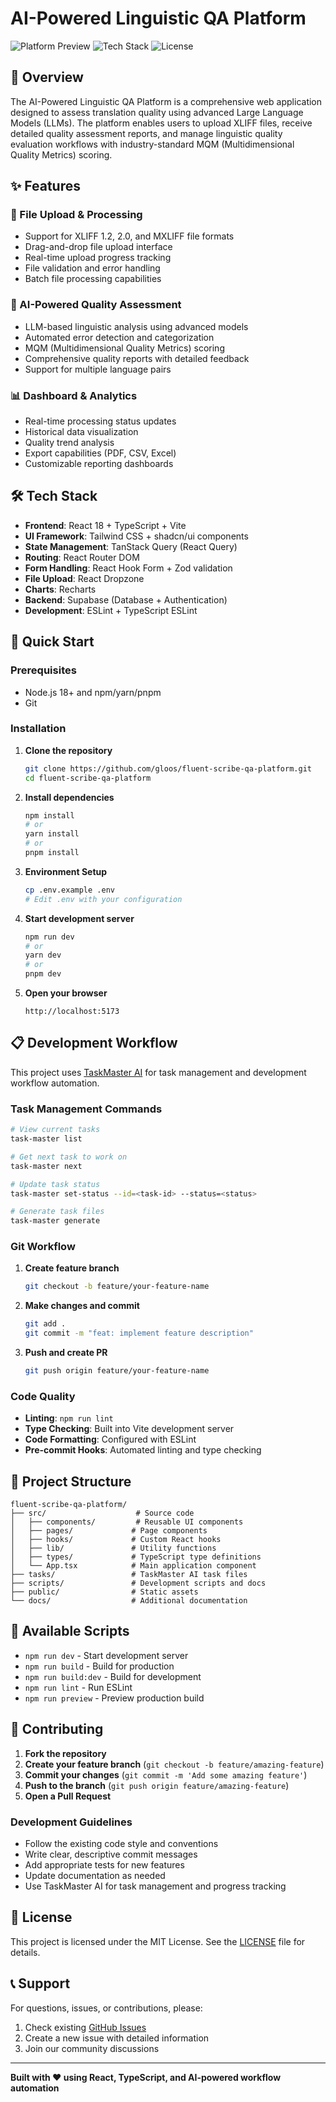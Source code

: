 # AI-Powered Linguistic QA Platform

![Platform Preview](https://img.shields.io/badge/Status-In%20Development-yellow)
![Tech Stack](https://img.shields.io/badge/Tech-React%20%7C%20TypeScript%20%7C%20Vite-blue)
![License](https://img.shields.io/badge/License-MIT-green)

## 🚀 Overview

The AI-Powered Linguistic QA Platform is a comprehensive web application designed to assess translation quality using advanced Large Language Models (LLMs). The platform enables users to upload XLIFF files, receive detailed quality assessment reports, and manage linguistic quality evaluation workflows with industry-standard MQM (Multidimensional Quality Metrics) scoring.

## ✨ Features

### 📁 File Upload & Processing
- Support for XLIFF 1.2, 2.0, and MXLIFF file formats
- Drag-and-drop file upload interface
- Real-time upload progress tracking
- File validation and error handling
- Batch file processing capabilities

### 🤖 AI-Powered Quality Assessment
- LLM-based linguistic analysis using advanced models
- Automated error detection and categorization
- MQM (Multidimensional Quality Metrics) scoring
- Comprehensive quality reports with detailed feedback
- Support for multiple language pairs

### 📊 Dashboard & Analytics
- Real-time processing status updates
- Historical data visualization
- Quality trend analysis
- Export capabilities (PDF, CSV, Excel)
- Customizable reporting dashboards

## 🛠️ Tech Stack

- **Frontend**: React 18 + TypeScript + Vite
- **UI Framework**: Tailwind CSS + shadcn/ui components  
- **State Management**: TanStack Query (React Query)
- **Routing**: React Router DOM
- **Form Handling**: React Hook Form + Zod validation
- **File Upload**: React Dropzone
- **Charts**: Recharts
- **Backend**: Supabase (Database + Authentication)
- **Development**: ESLint + TypeScript ESLint

## 🚀 Quick Start

### Prerequisites

- Node.js 18+ and npm/yarn/pnpm
- Git

### Installation

1. **Clone the repository**
   ```bash
   git clone https://github.com/gloos/fluent-scribe-qa-platform.git
   cd fluent-scribe-qa-platform
   ```

2. **Install dependencies**
   ```bash
   npm install
   # or
   yarn install
   # or
   pnpm install
   ```

3. **Environment Setup**
   ```bash
   cp .env.example .env
   # Edit .env with your configuration
   ```

4. **Start development server**
   ```bash
   npm run dev
   # or
   yarn dev
   # or
   pnpm dev
   ```

5. **Open your browser**
   ```
   http://localhost:5173
   ```

## 📋 Development Workflow

This project uses [TaskMaster AI](https://github.com/gloos/task-master-ai) for task management and development workflow automation.

### Task Management Commands

```bash
# View current tasks
task-master list

# Get next task to work on
task-master next

# Update task status
task-master set-status --id=<task-id> --status=<status>

# Generate task files
task-master generate
```

### Git Workflow

1. **Create feature branch**
   ```bash
   git checkout -b feature/your-feature-name
   ```

2. **Make changes and commit**
   ```bash
   git add .
   git commit -m "feat: implement feature description"
   ```

3. **Push and create PR**
   ```bash
   git push origin feature/your-feature-name
   ```

### Code Quality

- **Linting**: `npm run lint`
- **Type Checking**: Built into Vite development server
- **Code Formatting**: Configured with ESLint
- **Pre-commit Hooks**: Automated linting and type checking

## 📁 Project Structure

```
fluent-scribe-qa-platform/
├── src/                    # Source code
│   ├── components/         # Reusable UI components
│   ├── pages/             # Page components
│   ├── hooks/             # Custom React hooks
│   ├── lib/               # Utility functions
│   ├── types/             # TypeScript type definitions
│   └── App.tsx            # Main application component
├── tasks/                 # TaskMaster AI task files
├── scripts/               # Development scripts and docs
├── public/                # Static assets
└── docs/                  # Additional documentation
```

## 🔧 Available Scripts

- `npm run dev` - Start development server
- `npm run build` - Build for production
- `npm run build:dev` - Build for development
- `npm run lint` - Run ESLint
- `npm run preview` - Preview production build

## 🤝 Contributing

1. **Fork the repository**
2. **Create your feature branch** (`git checkout -b feature/amazing-feature`)
3. **Commit your changes** (`git commit -m 'Add some amazing feature'`)
4. **Push to the branch** (`git push origin feature/amazing-feature`)
5. **Open a Pull Request**

### Development Guidelines

- Follow the existing code style and conventions
- Write clear, descriptive commit messages
- Add appropriate tests for new features
- Update documentation as needed
- Use TaskMaster AI for task management and progress tracking

## 📄 License

This project is licensed under the MIT License. See the [LICENSE](LICENSE) file for details.

## 📞 Support

For questions, issues, or contributions, please:

1. Check existing [GitHub Issues](https://github.com/gloos/fluent-scribe-qa-platform/issues)
2. Create a new issue with detailed information
3. Join our community discussions

---

**Built with ❤️ using React, TypeScript, and AI-powered workflow automation**
